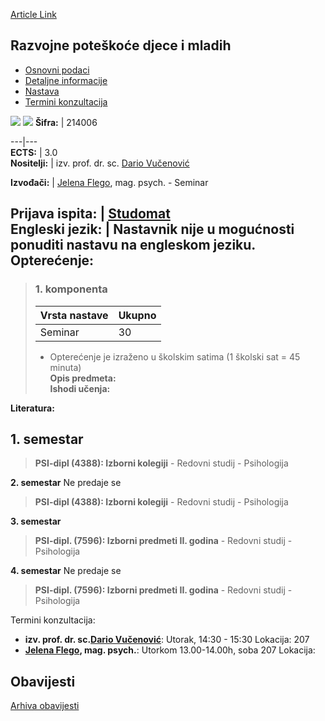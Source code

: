 [Article Link](https://www.fhs.hr/predmet/rpdm)

## Razvojne poteškoće djece i mladih
  * [Osnovni podaci](https://www.fhs.hr/predmet/rpdm#v1id-523819_532123_1_0 "Osnovni podaci")
  * [Detaljne informacije](https://www.fhs.hr/predmet/rpdm#v1id-523819_532123_1_1 "Detaljne informacije")
  * [Nastava](https://www.fhs.hr/predmet/rpdm#v1id-523819_532123_1_2 "Nastava")
  * [Termini konzultacija](https://www.fhs.hr/predmet/rpdm#v1id-523819_532123_1_3 "Termini konzultacija")


[![](https://www.fhs.hr/img/flags/gif/hr.gif)](https://www.fhs.hr/predmet/rpdm) [![](https://www.fhs.hr/img/flags/gif/gb.gif)](https://www.fhs.hr/en/course/ddocay)
**Šifra:** |  214006  
  
---|---  
**ECTS:** |  3.0   
**Nositelji:** |  izv. prof. dr. sc. [Dario Vučenović](https://www.fhs.hr/djelatnik/dario.vucenovic)   
  
**Izvođači:** |  [Jelena Flego](https://www.fhs.hr/djelatnik/jelena.flego), mag. psych. - Seminar  
  
**Prijava ispita:** |  [Studomat](http://www.isvu.hr/studomat)  
**Engleski jezik:** |  Nastavnik nije u mogućnosti ponuditi nastavu na engleskom jeziku.   
**Opterećenje:**  
---  
> ### 1. komponenta
> | Vrsta nastave | Ukupno  
> ---|---  
> Seminar | 30  
> * Opterećenje je izraženo u školskim satima (1 školski sat = 45 minuta)   
**Opis predmeta:**  
> **Ishodi učenja:**  

  
**Literatura:**  

  
**1. semestar**  
---  
> **PSI-dipl (4388): Izborni kolegiji** - Redovni studij - Psihologija  
>   
  
**2. semestar** Ne predaje se  
> **PSI-dipl (4388): Izborni kolegiji** - Redovni studij - Psihologija  
>   
  
**3. semestar**  
> **PSI-dipl. (7596): Izborni predmeti II. godina** - Redovni studij - Psihologija  
>   
  
**4. semestar** Ne predaje se  
> **PSI-dipl. (7596): Izborni predmeti II. godina** - Redovni studij - Psihologija  
>   
Termini konzultacija: 
  * **izv. prof. dr. sc.[Dario Vučenović](https://www.fhs.hr/djelatnik/dario.vucenovic)**: 
Utorak, 14:30 - 15:30
Lokacija: 207 
  * **[Jelena Flego](https://www.fhs.hr/djelatnik/jelena.flego), mag. psych.**: 
Utorkom 13.00-14.00h, soba 207
Lokacija: 


## Obavijesti
[Arhiva obavijesti](https://www.fhs.hr/predmet/rpdm?@=21cj7#news_119046 "Arhiva obavijesti")
